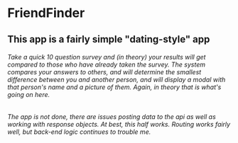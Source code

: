 # FriendFinder

## This app is a fairly simple "dating-style" app

###### Take a quick 10 question survey and (in theory) your results will get compared to those who have already taken the survey.  The system compares your answers to others, and will determine the smallest difference between you and another person, and will display a modal with that person's name and a picture of them.  Again, in theory that is what's going on here.    

###### The app is not done, there are issues posting data to the api as well as working with response objects.  At best, this half works.  Routing works fairly well, but back-end logic continues to trouble me.   
